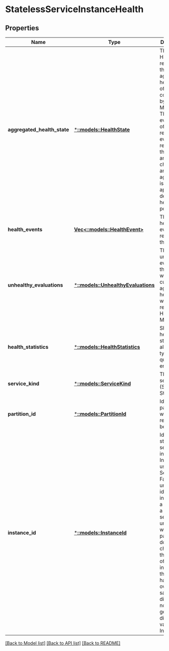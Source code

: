 # StatelessServiceInstanceHealth

## Properties
Name | Type | Description | Notes
------------ | ------------- | ------------- | -------------
**aggregated_health_state** | [***::models::HealthState**](HealthState.md) | The HealthState representing the aggregated health state of the entity computed by Health Manager. The health evaluation of the entity reflects all events reported on the entity and its children (if any). The aggregation is done by applying the desired health policy. | [optional] [default to null]
**health_events** | [**Vec<::models::HealthEvent>**](HealthEvent.md) | The list of health events reported on the entity. | [optional] [default to null]
**unhealthy_evaluations** | [***::models::UnhealthyEvaluations**](UnhealthyEvaluations.md) | The unhealthy evaluations that show why the current aggregated health state was returned by Health Manager. | [optional] [default to null]
**health_statistics** | [***::models::HealthStatistics**](HealthStatistics.md) | Shows the health statistics for all children types of the queried entity. | [optional] [default to null]
**service_kind** | [***::models::ServiceKind**](ServiceKind.md) | The kind of service (Stateless or Stateful). | [default to null]
**partition_id** | [***::models::PartitionId**](PartitionId.md) | Id of the partition to which this replica belongs. | [optional] [default to null]
**instance_id** | [***::models::InstanceId**](InstanceId.md) | Id of a stateless service instance. InstanceId is used by Service Fabric to uniquely identify an instance of a partition of a stateless service. It is unique within a partition and does not change for the lifetime of the instance. If the instance has failed over on the same or different node, it will get a different value for the InstanceId. | [optional] [default to null]

[[Back to Model list]](../README.md#documentation-for-models) [[Back to API list]](../README.md#documentation-for-api-endpoints) [[Back to README]](../README.md)


